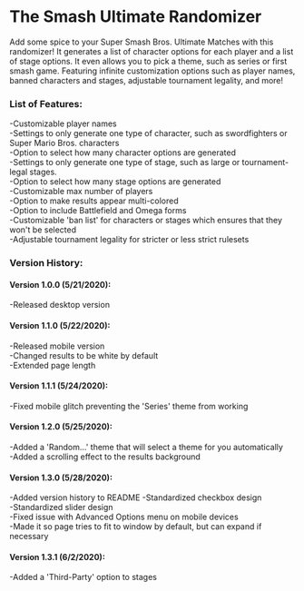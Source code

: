 # The Smash Ultimate Randomizer
Add some spice to your Super Smash Bros. Ultimate Matches with this randomizer! It generates a list of character options for each player and a list of stage options. It even allows you to pick a theme, such as series or first smash game. Featuring infinite customization options such as player names, banned characters and stages, adjustable tournament legality, and more!

### List of Features:
-Customizable player names  
-Settings to only generate one type of character, such as swordfighters or Super Mario Bros. characters  
-Option to select how many character options are generated  
-Settings to only generate one type of stage, such as large or tournament-legal stages.  
-Option to select how many stage options are generated  
-Customizable max number of players  
-Option to make results appear multi-colored  
-Option to include Battlefield and Omega forms  
-Customizable 'ban list' for characters or stages which ensures that they won't be selected  
-Adjustable tournament legality for stricter or less strict rulesets

### Version History:

#### Version 1.0.0 (5/21/2020):
-Released desktop version  

#### Version 1.1.0 (5/22/2020):
-Released mobile version  
-Changed results to be white by default  
-Extended page length  

#### Version 1.1.1 (5/24/2020):
-Fixed mobile glitch preventing the 'Series' theme from working  

#### Version 1.2.0 (5/25/2020):
-Added a 'Random...' theme that will select a theme for you automatically  
-Added a scrolling effect to the results background  

#### Version 1.3.0 (5/28/2020):
-Added version history to README
-Standardized checkbox design  
-Standardized slider design  
-Fixed issue with Advanced Options menu on mobile devices  
-Made it so page tries to fit to window by default, but can expand if necessary  

#### Version 1.3.1 (6/2/2020):
-Added a 'Third-Party' option to stages
